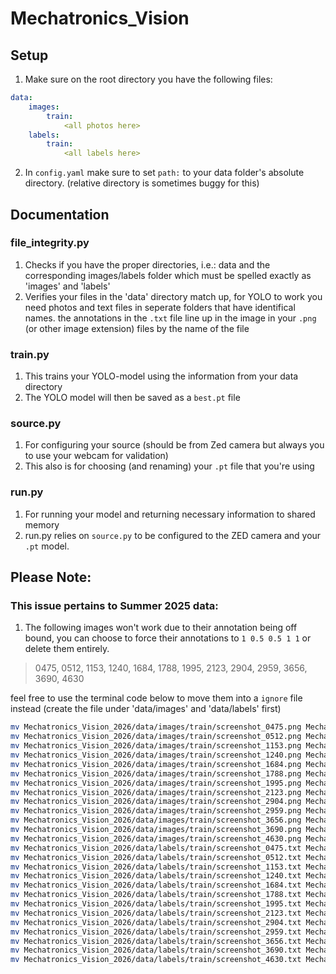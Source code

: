 # Mechatronics_Vision

## Setup
1. Make sure on the root directory you have the following files:
```yaml
data:
    images:
        train:
            <all photos here>
    labels:
        train:
            <all labels here>
```
2. In `config.yaml` make sure to set `path:` to your data folder's absolute directory. (relative directory is sometimes buggy for this)

## Documentation
### file_integrity.py
1. Checks if you have the proper directories, i.e.: data and the corresponding images/labels folder which must be spelled exactly as 'images' and 'labels'
2. Verifies your files in the 'data' directory match up, for YOLO to work you need photos and text files in seperate folders that have identifical names. the annotations in the `.txt` file line up in the image in your `.png` (or other image extension) files by the name of the file
### train.py 
1. This trains your YOLO-model using the information from your data directory
2. The YOLO model will then be saved as a `best.pt` file
### source.py
1. For configuring your source (should be from Zed camera but always you to use your webcam for validation)
2. This also is for choosing (and renaming) your `.pt` file that you're using
### run.py
1. For running your model and returning necessary information to shared memory
2. run.py relies on `source.py` to be configured to the ZED camera and your `.pt` model.
## Please Note:
### This issue pertains to Summer 2025 data:
1. The following images won't work due to their annotation being off bound, you can choose to force their annotations to `1 0.5 0.5 1 1` or delete them entirely.
> 0475, 0512, 1153, 1240, 1684, 1788, 1995, 2123, 2904, 2959, 3656, 3690, 4630

feel free to use the terminal code below to move them into a `ignore` file instead (create the file under 'data/images' and 'data/labels' first)
```bash
mv Mechatronics_Vision_2026/data/images/train/screenshot_0475.png Mechatronics_Vision_2026/data/images/ignore
mv Mechatronics_Vision_2026/data/images/train/screenshot_0512.png Mechatronics_Vision_2026/data/images/ignore
mv Mechatronics_Vision_2026/data/images/train/screenshot_1153.png Mechatronics_Vision_2026/data/images/ignore
mv Mechatronics_Vision_2026/data/images/train/screenshot_1240.png Mechatronics_Vision_2026/data/images/ignore
mv Mechatronics_Vision_2026/data/images/train/screenshot_1684.png Mechatronics_Vision_2026/data/images/ignore
mv Mechatronics_Vision_2026/data/images/train/screenshot_1788.png Mechatronics_Vision_2026/data/images/ignore
mv Mechatronics_Vision_2026/data/images/train/screenshot_1995.png Mechatronics_Vision_2026/data/images/ignore
mv Mechatronics_Vision_2026/data/images/train/screenshot_2123.png Mechatronics_Vision_2026/data/images/ignore
mv Mechatronics_Vision_2026/data/images/train/screenshot_2904.png Mechatronics_Vision_2026/data/images/ignore
mv Mechatronics_Vision_2026/data/images/train/screenshot_2959.png Mechatronics_Vision_2026/data/images/ignore
mv Mechatronics_Vision_2026/data/images/train/screenshot_3656.png Mechatronics_Vision_2026/data/images/ignore
mv Mechatronics_Vision_2026/data/images/train/screenshot_3690.png Mechatronics_Vision_2026/data/images/ignore
mv Mechatronics_Vision_2026/data/images/train/screenshot_4630.png Mechatronics_Vision_2026/data/images/ignore
mv Mechatronics_Vision_2026/data/labels/train/screenshot_0475.txt Mechatronics_Vision_2026/data/labels/ignore
mv Mechatronics_Vision_2026/data/labels/train/screenshot_0512.txt Mechatronics_Vision_2026/data/labels/ignore
mv Mechatronics_Vision_2026/data/labels/train/screenshot_1153.txt Mechatronics_Vision_2026/data/labels/ignore
mv Mechatronics_Vision_2026/data/labels/train/screenshot_1240.txt Mechatronics_Vision_2026/data/labels/ignore
mv Mechatronics_Vision_2026/data/labels/train/screenshot_1684.txt Mechatronics_Vision_2026/data/labels/ignore
mv Mechatronics_Vision_2026/data/labels/train/screenshot_1788.txt Mechatronics_Vision_2026/data/labels/ignore
mv Mechatronics_Vision_2026/data/labels/train/screenshot_1995.txt Mechatronics_Vision_2026/data/labels/ignore
mv Mechatronics_Vision_2026/data/labels/train/screenshot_2123.txt Mechatronics_Vision_2026/data/labels/ignore
mv Mechatronics_Vision_2026/data/labels/train/screenshot_2904.txt Mechatronics_Vision_2026/data/labels/ignore
mv Mechatronics_Vision_2026/data/labels/train/screenshot_2959.txt Mechatronics_Vision_2026/data/labels/ignore
mv Mechatronics_Vision_2026/data/labels/train/screenshot_3656.txt Mechatronics_Vision_2026/data/labels/ignore
mv Mechatronics_Vision_2026/data/labels/train/screenshot_3690.txt Mechatronics_Vision_2026/data/labels/ignore
mv Mechatronics_Vision_2026/data/labels/train/screenshot_4630.txt Mechatronics_Vision_2026/data/labels/ignore
```